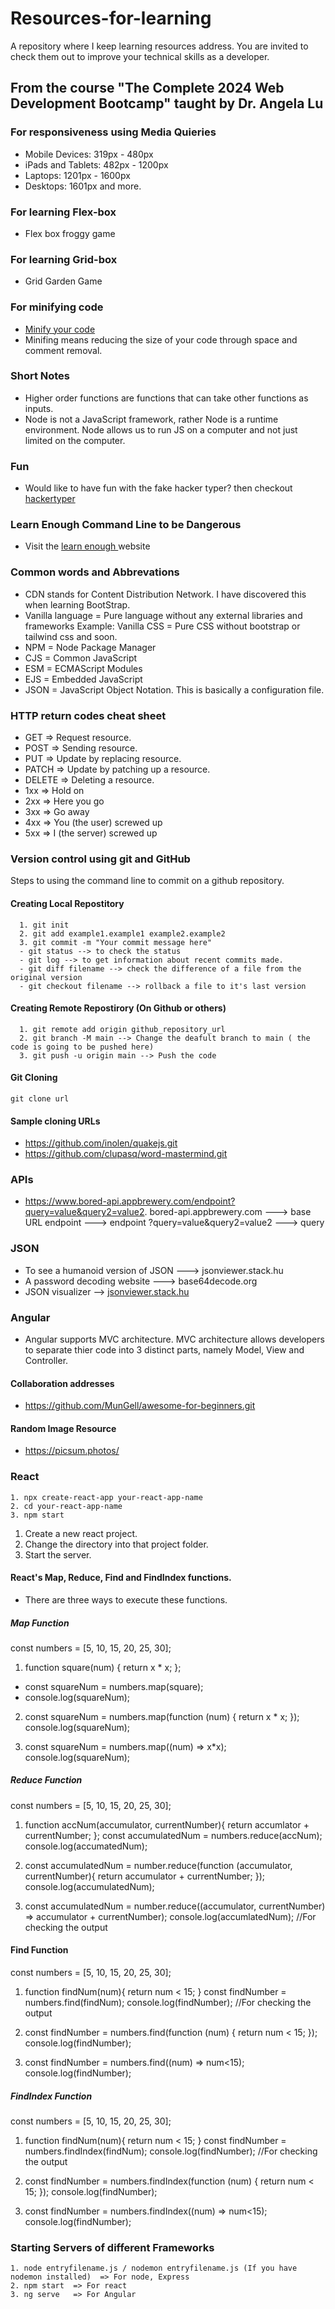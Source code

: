 # Resources-for-learning
A repository where I keep learning resources address. You are invited to check them out to improve your technical skills as a developer.

## From the course "The Complete 2024 Web Development Bootcamp" taught by Dr. Angela Lu

### For responsiveness using Media Quieries
- Mobile Devices: 319px - 480px
- iPads and Tablets: 482px - 1200px
- Laptops: 1201px - 1600px
- Desktops: 1601px and more.

### For learning Flex-box
- <a href = "https://appbrewery.github.io/flexboxfroggy/" style="text-decoration:none;"> Flex box froggy game </a>

### For learning Grid-box
- <a href = "https://appbrewery.github.io/gridgarden/" style="text-decoration:none;"> Grid Garden Game </a>

### For minifying code
- <a href = "https://www.minifier.org/"> Minify your code </a>
- Minifing means reducing the size of your code through space and comment removal.

### Short Notes
- Higher order functions are functions that can take other functions as inputs.
- Node is not a JavaScript framework, rather Node is a runtime environment. Node allows us to run JS on a computer and not just limited on the computer.


### Fun
- Would like to have fun with the fake hacker typer? then checkout <a href = "https://hackertyper.com/"> hackertyper </a>

### Learn Enough Command Line to be Dangerous
- Visit the <a href = "https://www.learnenough.com/command-line-tutorial"> learn enough </a> website

### Common words and Abbrevations

- CDN stands for Content Distribution Network. I have discovered this when learning BootStrap.
- Vanilla language = Pure language without any external libraries and frameworks
  Example: Vanilla CSS = Pure CSS without bootstrap or tailwind css and soon.
- NPM = Node Package Manager
- CJS = Common JavaScript
- ESM = ECMAScript Modules
- EJS = Embedded JavaScript
- JSON = JavaScript Object Notation. This is basically a configuration file.

### HTTP return codes cheat sheet
- GET => Request resource.
- POST => Sending resource.
- PUT => Update by replacing resource.
- PATCH => Update by patching up a resource.
- DELETE => Deleting a resource.
- 1xx => Hold on
- 2xx => Here you go
- 3xx => Go away
- 4xx => You (the user) screwed up 
- 5xx => I (the server) screwed up

### Version control using git and GitHub

Steps to using the command line to commit on a github repository.
#### Creating Local Repostitory


      1. git init 
      2. git add example1.example1 example2.example2
      3. git commit -m "Your commit message here"
      - git status --> to check the status 
      - git log --> to get information about recent commits made.
      - git diff filename --> check the difference of a file from the original version
      - git checkout filename --> rollback a file to it's last version

  #### Creating Remote Repostirory (On Github or others)
      1. git remote add origin github_repository_url
      2. git branch -M main --> Change the deafult branch to main ( the code is going to be pushed here)
      3. git push -u origin main --> Push the code
  #### Git Cloning
    git clone url
  #### Sample cloning URLs
- https://github.com/inolen/quakejs.git
- https://github.com/clupasq/word-mastermind.git

### APIs
- https://www.bored-api.appbrewery.com/endpoint?query=value&query2=value2. bored-api.appbrewery.com ---> base URL   endpoint ---> endpoint  ?query=value&query2=value2 ---> query

### JSON
- To see a humanoid version of JSON ---> jsonviewer.stack.hu
- A password decoding website ---> base64decode.org
- JSON visualizer --> <a href = "https://jsonviewer.stack.hu/">jsonviewer.stack.hu</a>

### Angular
- Angular supports MVC architecture. MVC architecture allows developers to separate thier code into 3 distinct parts, namely Model, View and Controller.

#### Collaboration addresses
- https://github.com/MunGell/awesome-for-beginners.git

#### Random Image Resource
- https://picsum.photos/

### React
    1. npx create-react-app your-react-app-name
    2. cd your-react-app-name
    3. npm start
1. Create a new react project.
2. Change the directory into that project folder.
3. Start the server.

#### React's Map, Reduce, Find and FindIndex functions.
- There are three ways to execute these functions.
##### Map Function
const numbers = [5, 10, 15, 20, 25, 30];

1. function square(num) {
  return x * x;
};
- const squareNum = numbers.map(square);
- console.log(squareNum);

2. const squareNum = numbers.map(function (num) {
  return x * x;
});  
console.log(squareNum);

3. const squareNum = numbers.map((num) => x*x);
   console.log(squareNum);

##### Reduce Function

const numbers = [5, 10, 15, 20, 25, 30];

1. function accNum(accumulator, currentNumber){
      return accumlator + currentNumber;
   };
const accumulatedNum = numbers.reduce(accNum);
console.log(accumatedNum);

2. const accumulatedNum = number.reduce(function (accumulator, currentNumber){
      return accumulator + currentNumber;
   });
   console.log(accumulatedNum);

3. const accumulatedNum = number.reduce((accumulator, currentNumber) => accumulator + currentNumber);
   console.log(accumlatedNum); //For checking the output
   
#### Find Function

const numbers = [5, 10, 15, 20, 25, 30];

1. function findNum(num){
    return num < 15;
   }
   const findNumber = numbers.find(findNum);
   console.log(findNumber);  //For checking the output

2. const findNumber = numbers.find(function (num) {
   return num < 15;
   });
   console.log(findNumber);

3. const findNumber = numbers.find((num) => num<15);
   console.log(findNumber);

##### FindIndex Function

const numbers = [5, 10, 15, 20, 25, 30];

1. function findNum(num){
    return num < 15;
   }
   const findNumber = numbers.findIndex(findNum);
   console.log(findNumber);  //For checking the output

2. const findNumber = numbers.findIndex(function (num) {
   return num < 15;
   });
   console.log(findNumber);

3. const findNumber = numbers.findIndex((num) => num<15);
   console.log(findNumber);

### Starting Servers of different Frameworks

    1. node entryfilename.js / nodemon entryfilename.js (If you have nodemon installed)  => For node, Express
    2. npm start  => For react
    3. ng serve   => For Angular

    
